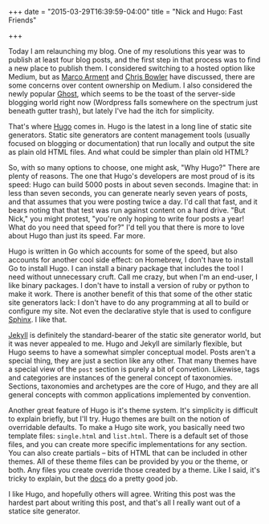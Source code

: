 +++
date = "2015-03-29T16:39:59-04:00"
title = "Nick and Hugo: Fast Friends"

+++

Today I am relaunching my blog. One of my resolutions this year was to publish at least four blog posts, and the first step in that process was to find a new place to publish them. I considered switching to a hosted option like Medium, but as [Marco Arment](http://www.marco.org/2013/08/05/be-your-own-platform) and [Chris Bowler](http://chrisbowler.com/journal/ownership) have discussed, there are some concerns over content ownership on Medium. I also considered the newly popular [Ghost](https://ghost.org/), which seems to be the toast of the server-side blogging world right now (Wordpress falls somewhere on the spectrum just beneath gutter trash), but lately I've had the itch for simplicity.

That's where [Hugo](http://gohugo.io/) comes in. Hugo is the latest in a long line of static site generators. Static site generators are content management tools (usually focused on blogging or documentation) that run locally and output the site as plain old HTML files. And what could be simpler than plain old HTML?

So, with so many options to choose, one might ask, "Why Hugo?" There are plenty of reasons. The one that Hugo's developers are most proud of is its speed: Hugo can build 5000 posts in about seven seconds. Imagine that: in less than seven seconds, you can generate nearly seven years of posts, and that assumes that you were posting twice a day. I'd call that fast, and it bears noting that that test was run against content on a hard drive. "But Nick," you might protest, "you're only hoping to write four posts a year! What do you need that speed for?" I'd tell you that there is more to love about Hugo than just its speed. Far more.

Hugo is written in Go which accounts for some of the speed, but also accounts for another cool side effect: on Homebrew, I don't have to install Go to install Hugo. I can install a binary package that includes the tool I need without unnecessary cruft. Call me crazy, but when I'm an end-user, I like binary packages. I don't have to install a version of ruby or python to make it work. There is another benefit of this that some of the other static site generators lack: I don't have to do any programming at all to build or configure my site. Not even the declarative style that is used to configure [Sphinx](http://sphinx-doc.org/). I like that.

[Jekyll](http://jekyllrb.com/) is definitely the standard-bearer of the static site generator world, but it was never appealed to me. Hugo and Jekyll are similarly flexible, but Hugo seems to have a somewhat simpler conceptual model. Posts aren't a special thing, they are just a section like any other. That many themes have a special view of the `post` section is purely a bit of convetion. Likewise, tags and categories are instances of the general concept of taxonomies. Sections, taxonomies and archetypes are the core of Hugo, and they are all general concepts with common applications implemented by convention.

Another great feature of Hugo is it's theme system. It's simplicity is difficult to explain briefly, but I'll try. Hugo themes are built on the notion of overridable defaults. To make a Hugo site work, you basically need two template files: `single.html` and `list.html`. There is a default set of those files, and you can create more specific implementations for any section. You can also create partials – bits of HTML that can be included in other themes. All of these theme files can be provided by you or the theme, or both. Any files you create override those created by a theme. Like I said, it's tricky to explain, but the [docs](http://gohugo.io/themes/overview/) do a pretty good job.

I like Hugo, and hopefully others will agree. Writing this post was the hardest part about writing this post, and that's all I really want out of a statice site generator.

